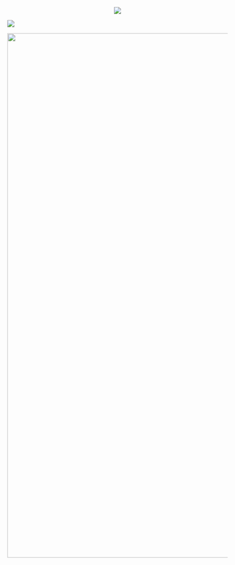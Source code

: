 <p align="center">
  <img src="https://count.getloli.com/get/@luyctea?theme=rule34" />
</p>
  
  ![](https://github-profile-summary-cards.vercel.app/api/cards/profile-details?username=luyctea&theme=monokai)
  
<div><img src="https://github-profile-trophy.vercel.app/?username=luyctea&theme=dracula" width="1200"></div></p>


<br/>

<br>



